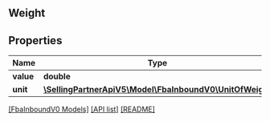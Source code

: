 ## Weight

## Properties

Name | Type | Description | Notes
------------ | ------------- | ------------- | -------------
**value** | **double** |  |
**unit** | [**\SellingPartnerApiV5\Model\FbaInboundV0\UnitOfWeight**](UnitOfWeight.md) |  |

[[FbaInboundV0 Models]](../) [[API list]](../../Api) [[README]](../../../README.md)
